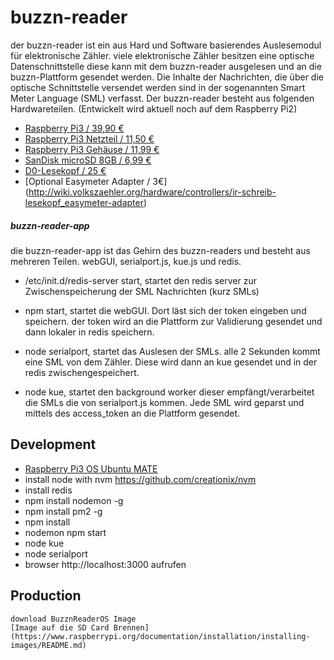 # buzzn-reader
  der buzzn-reader ist ein aus Hard und Software basierendes Auslesemodul für elektronische Zähler. viele elektronische Zähler besitzen eine optische Datenschnittstelle diese kann mit dem buzzn-reader ausgelesen und an die buzzn-Plattform gesendet werden.
  Die Inhalte der Nachrichten, die über die optische Schnittstelle versendet werden sind in der sogenannten Smart Meter Language (SML) verfasst. Der buzzn-reader besteht aus folgenden Hardwareteilen. (Entwickelt wird aktuell noch auf dem Raspberry Pi2)

  - [Raspberry Pi3 / 39,90 € ](https://www.reichelt.de/?ARTICLE=164977&PROVID=2788&wt_mc=amc141526782519998&gclid=Cj0KEQjwrte4BRD-oYi3y5_AhZ4BEiQAzIFxn-gnfEK5rxzGnYoiAz3sbMUnDfI7VhtRcC68r_A2c6UaAuDO8P8HAQ)
  - [Raspberry Pi3 Netzteil / 11,50 € ](https://www.reichelt.de/Ladegeraete-fuer-USB-Geraete/NT-MUSB-25-SW/3/index.html?&ACTION=3&LA=3&ARTICLE=167078&GROUPID=5158)
  - [Raspberry Pi3 Gehäuse / 11,99 € ](http://www.amazon.de/Geh%C3%A4use-f%C3%BCr-Raspberry-offizieles-K%C3%BChlk%C3%B6rper/dp/B01CP11RPS/ref=sr_1_4?ie=UTF8&qid=1461138604&sr=8-4&keywords=Official+Raspberry+Pi+Case)
  - [SanDisk microSD 8GB / 6,99 € ](http://www.amazon.de/SanDisk-Speicherkarte-SD-Adapter-Frustfreie-Verpackung/dp/B00MWXUKDK?ie=UTF8&psc=1&redirect=true&ref_=ox_sc_sfl_title_2&smid=A3JWKAKR8XB7XF)
  - [D0-Lesekopf / 25 € ](http://wiki.volkszaehler.org/hardware/controllers/ir-schreib-lesekopf-usb-ausgang#stueckliste_und_preise)
  - [Optional Easymeter Adapter / 3€] (http://wiki.volkszaehler.org/hardware/controllers/ir-schreib-lesekopf_easymeter-adapter)

##### buzzn-reader-app
  die buzzn-reader-app ist das Gehirn des buzzn-readers und besteht aus mehreren Teilen. webGUI, serialport.js, kue.js und redis.

  - /etc/init.d/redis-server start, startet den redis server zur Zwischenspeicherung der SML Nachrichten (kurz SMLs)

  - npm start, startet die webGUI. Dort läst sich der token eingeben und speichern. der token wird an die Plattform zur Validierung gesendet und dann lokaler in redis speichern.

  - node serialport, startet das Auslesen der SMLs. alle 2 Sekunden kommt eine SML von dem Zähler. Diese wird dann an kue gesendet und in der redis zwischengespeichert.

  - node kue, startet den background worker dieser empfängt/verarbeitet die SMLs die von serialport.js kommen. Jede SML wird geparst und mittels des access_token an die Plattform gesendet.


## Development
  - [Raspberry Pi3 OS Ubuntu MATE](https://ubuntu-mate.org/raspberry-pi/)
  - install node with nvm https://github.com/creationix/nvm
  - install redis
  - npm install nodemon -g
  - npm install pm2 -g
  - npm install
  - nodemon npm start
  - node kue
  - node serialport
  - browser http://localhost:3000 aufrufen

## Production
    download BuzznReaderOS Image
    [Image auf die SD Card Brennen](https://www.raspberrypi.org/documentation/installation/installing-images/README.md)
